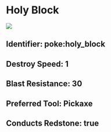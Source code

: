# Holy Block

![](https://github.com/user-attachments/assets/0e75ca66-3000-4b89-b0c0-766af99e9002)

## Identifier: poke:holy\_block

## Destroy Speed: 1

## Blast Resistance: 30

## Preferred Tool: Pickaxe

## Conducts Redstone: true
